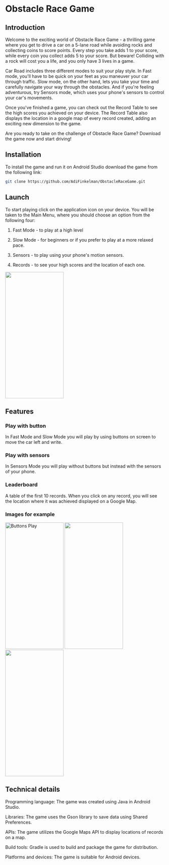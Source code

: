 # Obstacle Race Game
## Introduction
Welcome to the exciting world of Obstacle Race Game - a thrilling game where you get to drive a car on a 5-lane road while avoiding rocks and collecting coins to score points. Every step you take adds 1 to your score, while every coin you collect adds 5 to your score. But beware! Colliding with a rock will cost you a life, and you only have 3 lives in a game.

Car Road includes three different modes to suit your play style. In Fast mode, you'll have to be quick on your feet as you maneuver your car through traffic. Slow mode, on the other hand, lets you take your time and carefully navigate your way through the obstacles. And if you're feeling adventurous, try Sensors mode, which uses your phone's sensors to control your car's movements.

Once you've finished a game, you can check out the Record Table to see the high scores you achieved on your device. The Record Table also displays the location in a google map of every record created, adding an exciting new dimension to the game.

Are you ready to take on the challenge of Obstacle Race Game? Download the game now and start driving!

## Installation
To install the game and run it on Android Studio download the game from the following link:

```bash
git clone https://github.com/AdiFinkelman/ObstacleRaceGame.git
```

## Launch
To start playing click on the application icon on your device.
You will be taken to the Main Menu, where you should choose an option from the following four:

1. Fast Mode - to play at a high level

2. Slow Mode - for beginners or if you prefer to play at a more relaxed pace.
 
3. Sensors - to play using your phone's motion sensors.

4. Records - to see your high scores and the location of each one.

<img src="https://github.com/AdiFinkelman/ObstacleRaceGame/assets/126038641/3f7bbe56-2239-4d46-a526-0d0803ee966a" width="184.5" height="400">

## Features
### Play with button
In Fast Mode and Slow Mode you will play by using buttons on screen to move the car left and write.
### Play with sensors
In Sensors Mode you will play without buttons but instead with the sensors of your phone.
### Leaderboard
A table of the first 10 records.  When you click on any record, you will see the location where it was achieved displayed on a Google Map.
### Images for example
<img src="https://github.com/AdiFinkelman/ObstacleRaceGame/assets/126038641/25c915f9-0611-45e8-b7af-867c223c2140" width="184.5" height="400" title="Buttons Play">  <img src="https://github.com/AdiFinkelman/ObstacleRaceGame/assets/126038641/909f9e30-06f4-4471-9c18-6c839376b42d" width="184.5" height="400"> <img src="https://github.com/AdiFinkelman/ObstacleRaceGame/assets/126038641/e0b723a9-ed0a-499b-8475-a9bebb9dd348" width="184.5" height="400">

## Technical details
Programming language: The game was created using Java in Android Studio.

Libraries: The game uses the Gson library to save data using Shared Preferences.

APIs: The game utilizes the Google Maps API to display locations of records on a map.

Build tools: Gradle is used to build and package the game for distribution.

Platforms and devices: The game is suitable for Android devices.

